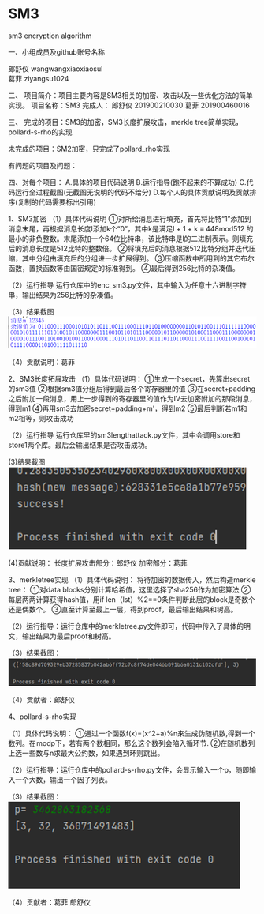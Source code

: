 # SM3
sm3 encryption algorithm

一、小组成员及github账号名称

郎舒仪     wangwangxiaoxiaosul        
葛菲       ziyangsu1024


二、
项目简介：项目主要内容是SM3相关的加密、攻击以及一些优化方法的简单实现。
项目名称：SM3
完成人： 郎舒仪 201900210030
葛菲 201900460016

三、
完成的项目：SM3的加密，SM3长度扩展攻击，merkle tree简单实现，
pollard-s-rho的实现

未完成的项目：SM2加密，只完成了pollard_rho实现

有问题的项目及问题：


四、对每个项目：
A.具体的项目代码说明
B.运行指导(跑不起来的不算成功)
C.代码运行全过程截图(无截图无说明的代码不给分)
D.每个人的具体贡献说明及贡献排序(复制的代码需要标出引用)

1、SM3加密
（1）具体代码说明
①对所给消息进行填充，首先将比特“1”添加到消息末尾，再根据消息长度l添加k个“0”，其中k是满足l + 1 + k ≡ 448mod512 的最小的非负整数。末尾添加一个64位比特串，该比特串是l的二进制表示。则填充后的消息长度是512比特的整数倍。
②将填充后的消息根据512比特分组并迭代压缩，其中分组由填充后的分组进一步扩展得到。
③压缩函数中所用到的其它布尔函数，置换函数等由国密规定的标准得到。
④最后得到256比特的杂凑值。

（2）运行指导
运行仓库中的enc_sm3.py文件，其中输入为任意十六进制字符串，输出结果为256比特的杂凑值。

（3）结果截图
![SM3加密]( https://github.com/ziyangsu1024/SM3/blob/main/1.png)

（4）贡献说明：葛菲

2、SM3长度拓展攻击
（1）具体代码说明：
①生成一个secret，先算出secret的sm3值
②根据sm3值分组后得到最后各个寄存器里的值
③在secret+padding之后附加一段消息，用上一步得到的寄存器里的值作为IV去加密附加的那段消息，得到m1
④再用sm3去加密secret+padding+m'，得到m2
⑤最后判断若m1和m2相等，则攻击成功

（2）运行指导
运行仓库里的sm3lengthattack.py文件，其中会调用store和store1两个库。最后会输出结果是否攻击成功。

(3)结果截图
![SM3加密]( https://github.com/ziyangsu1024/SM3/blob/main/2.png)
 
(4)贡献说明： 长度扩展攻击部分：郎舒仪
        加密部分：葛菲
              

3、merkletree实现
（1）具体代码说明：
将待加密的数据传入，然后构造merkle tree：
①对data blocks分别计算哈希值，这里选择了sha256作为加密算法
②每层两两计算获得hash值，用if len（lst）%2==0条件判断此层的block是奇数个还是偶数个。
③直至计算至最上一层，得到proof，最后输出结果和树高。

（2）运行指导：运行仓库中的merkletree.py文件即可，代码中传入了具体的明文，输出结果为最后proof和树高。

（3）结果截图：
 ![SM3加密]( https://github.com/ziyangsu1024/SM3/blob/main/3.png)
 
（4）贡献者：郎舒仪

4、pollard-s-rho实现

（1）具体代码说明：
①通过一个函数f(x)=(x^2+a)%n来生成伪随机数,得到一个数列。在 modp下，若有两个数相同，那么这个数列会陷入循环节.
②在随机数列上选一些数与n求最大公约数，如果遇到环则跳出。

（2）运行指导：运行仓库中的pollard-s-rho.py文件，会显示输入一个p，随即输入一个大数，输出一个因子列表。

（3）结果截图：
![SM3加密]( https://github.com/ziyangsu1024/SM3/blob/main/4.png)

 
（4）贡献者：葛菲  郎舒仪

